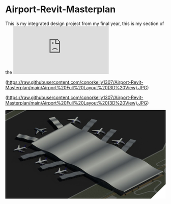 # Airport-Revit-Masterplan
This is my integrated design project from my final year, this is my section of the ![Report](https://github.com/conorkelly1307/Airport-Revit-Masterplan/blob/main/Airport%20Revit%20Masterplan.pdf)

(https://raw.githubusercontent.com/conorkelly1307/Airport-Revit-Masterplan/main/Airport%20Full%20Layout%20(3D%20View).JPG)

(https://raw.githubusercontent.com/conorkelly1307/Airport-Revit-Masterplan/main/Airport%20Full%20Layout%20(3D%20View).JPG)


![Airport](https://raw.githubusercontent.com/conorkelly1307/Airport-Revit-Masterplan/main/Airport%20Revit%20Model.JPG)
